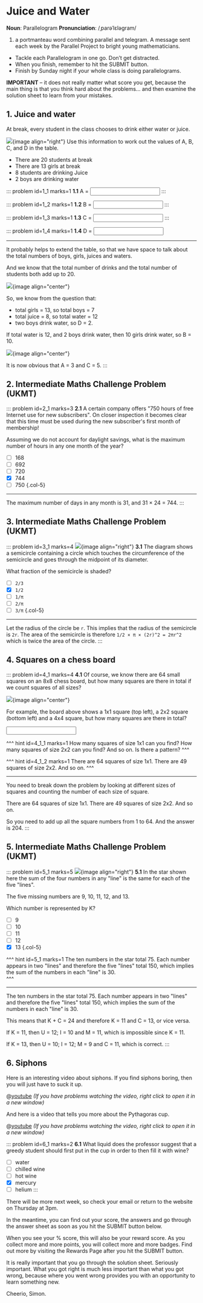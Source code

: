 # Juice and Water

<div class="dictionary">

__Noun__: Parallelogram
__Pronunciation__: /ˌparəˈlɛləɡram/

1. a portmanteau word combining parallel and telegram. A message sent each
week by the Parallel Project to bright young mathematicians.

</div>

* Tackle each Parallelogram in one go. Don’t get distracted.
* When you finish, remember to hit the SUBMIT button.
*	Finish by Sunday night if your whole class is doing parallelograms.

__IMPORTANT__ – it does not really matter what score you get, because the main thing is that you think hard about the problems... and then examine the solution sheet to learn from your mistakes.


## 1. Juice and water

At break, every student in the class chooses to drink either water or juice.

![](/resources/10-37-juice-water/1-juice.jpg){image align="right"}
Use this information to work out the values of A, B, C, and D in the table.

* There are 20 students at break
* There are 13 girls at break
* 8 students are drinking Juice
* 2 boys are drinking water

::: problem id=1_1 marks=1
__1.1__ A = <input solution="3"/>
:::

::: problem id=1_2 marks=1
__1.2__ B = <input solution="10"/>
:::

::: problem id=1_3 marks=1
__1.3__ C = <input solution="5"/>
:::

::: problem id=1_4 marks=1
__1.4__ D = <input solution="2"/>

---

It probably helps to extend the table, so that we have space to talk about the total numbers of boys, girls, juices and waters.  

And we know that the total number of drinks and the total number of students both add up to 20.

![](/resources/10-37-juice-water/1-juice-answer1.jpg){image align="center"}  

So, we know from the question that:

* total girls = 13, so total boys = 7
* total juice = 8, so total water = 12
* two boys drink water, so D = 2.

If total water is 12, and 2 boys drink water, then 10 girls drink water, so B = 10.

![](/resources/10-37-juice-water/1-juice-answer2.jpg){image align="center"}   

It is now obvious that A = 3 and C = 5.
:::


## 2. Intermediate Maths Challenge Problem (UKMT)
<!--- (1999) Q03 --->

::: problem id=2_1 marks=3
__2.1__ A certain company offers "750 hours of free Internet use for new subscribers". On closer inspection it becomes clear that this time must be used during the new subscriber's first month of membership!

Assuming we do not account for daylight savings, what is the maximum number of hours in any one month of the year?

* [ ] 168
* [ ] 692
* [ ] 720
* [x] 744
* [ ] 750
{.col-5}

---

The maximum number of days in any month is 31, and 31 × 24 = 744.
:::


## 3.	Intermediate Maths Challenge Problem (UKMT)
<!--- (1999) Q13 --->

::: problem id=3_1 marks=4
![](/resources/10-37-juice-water/3-semicircle.jpg){image align="right"}
__3.1__ The diagram shows a semicircle containing a circle which touches the circumference of the semicircle and goes through the midpoint of its diameter.  

What fraction of the semicircle is shaded?

* [ ] `2/3`
* [x] `1/2`
* [ ] `1/π`
* [ ] `2/π`
* [ ] `3/π`
{.col-5}

---

Let the radius of the circle be `r`. This implies that the radius of the semicircle is `2r`. The area of the semicircle is therefore `1/2 × π × (2r)^2 = 2πr^2` which is twice the area of the circle.
:::


## 4.	Squares on a chess board 	

::: problem id=4_1 marks=4
__4.1__ Of course, we know there are 64 small squares on an 8x8 chess board, but how many squares are there in total if we count squares of all sizes?

![](/resources/10-37-juice-water/4-chessboard.png){image align="center"}  

For example, the board above shows a 1x1 square (top left), a 2x2 square (bottom left) and a 4x4 square, but how many squares are there in total?

<input solution="204"/>

^^^ hint id=4_1_1 marks=1
How many squares of size 1x1 can you find? How many squares of size 2x2 can you find? And so on. Is there a pattern?
^^^

^^^ hint id=4_1_2 marks=1
There are 64 squares of size 1x1. There are 49 squares of size 2x2. And so on.
^^^

---

You need to break down the problem by looking at different sizes of squares and counting the number of each size of square.  

There are 64 squares of size 1x1. There are 49 squares of size 2x2. And so on.  

So you need to add up all the square numbers from 1 to 64. And the answer is 204.
:::


## 5. Intermediate Maths Challenge Problem (UKMT)
<!--- (1999) Q23 --->

::: problem id=5_1 marks=5
![](/resources/10-37-juice-water/5-star.jpg){image align="right"}
__5.1__ In the star shown here the sum of the four numbers in any "line" is the same for each of the five "lines".  

The five missing numbers are 9, 10, 11, 12, and 13.  

Which number is represented by K?

* [ ] 9
* [ ] 10
* [ ] 11
* [ ] 12
* [x] 13
{.col-5}

^^^ hint id=5_1 marks=1
The ten numbers in the star total 75. Each number appears in two "lines" and therefore the five "lines" total 150, which implies the sum of the numbers in each "line" is 30.  
^^^

---

The ten numbers in the star total 75. Each number appears in two "lines" and therefore the five "lines" total 150, which implies the sum of the numbers in each "line" is 30.  

This means that K + C = 24 and therefore K = 11 and C = 13, or vice versa.  

If K = 11, then U = 12; I = 10 and M = 11, which is impossible since K = 11.  

If K = 13, then U = 10; I = 12; M = 9 and C = 11, which is correct.
:::


## 6. Siphons

Here is an interesting video about siphons. If you find siphons boring, then you will just have to suck it up.

@[youtube](4SEv_GxAo70?rel=0) _(If you have problems watching the video, right click to open it in a new window)_  

And here is a video that tells you more about the Pythagoras cup.

@[youtube](ISfIT3B4y6E?rel=0) _(If you have problems watching the video, right click to open it in a new window)_  

::: problem id=6_1 marks=2
__6.1__ What liquid does the professor suggest that a greedy student should first put in the cup in order to then fill it with wine?

* [ ] water
* [ ] chilled wine		
* [ ] hot wine
* [x] mercury
* [ ] helium
:::

There will be more next week, so check your email or return to the website on Thursday at 3pm.  

In the meantime, you can find out your score, the answers and go through the answer sheet as soon as you hit the SUBMIT button below.

When you see your % score, this will also be your reward score. As you collect more and more points, you will collect more and more badges. Find out more by visiting the Rewards Page after you hit the SUBMIT button.

It is really important that you go through the solution sheet. Seriously important. What you got right is much less important than what you got wrong, because where you went wrong provides you with an opportunity to learn something new.

Cheerio,
Simon.
